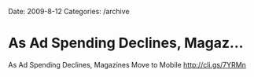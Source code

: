 Date: 2009-8-12
Categories: /archive

# As Ad Spending Declines, Magaz...

As Ad Spending Declines, Magazines Move to Mobile <a href="http://cli.gs/7YRMn" rel="nofollow">http://cli.gs/7YRMn</a>
